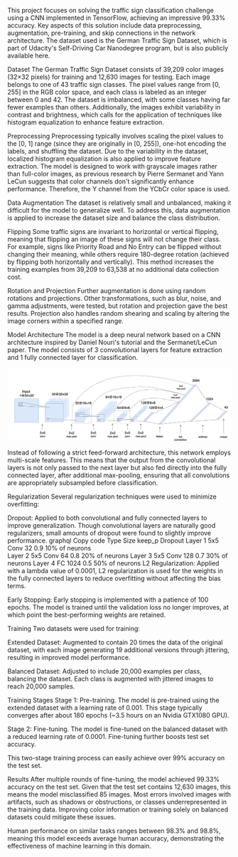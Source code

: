 This project focuses on solving the traffic sign classification challenge using a CNN implemented in TensorFlow, achieving an impressive 99.33% accuracy. Key aspects of this solution include data preprocessing, augmentation, pre-training, and skip connections in the network architecture. The dataset used is the German Traffic Sign Dataset, which is part of Udacity's Self-Driving Car Nanodegree program, but is also publicly available here.

Dataset
The German Traffic Sign Dataset consists of 39,209 color images (32×32 pixels) for training and 12,630 images for testing. Each image belongs to one of 43 traffic sign classes. The pixel values range from [0, 255] in the RGB color space, and each class is labeled as an integer between 0 and 42. The dataset is imbalanced, with some classes having far fewer examples than others. Additionally, the images exhibit variability in contrast and brightness, which calls for the application of techniques like histogram equalization to enhance feature extraction.

Preprocessing
Preprocessing typically involves scaling the pixel values to the [0, 1] range (since they are originally in [0, 255]), one-hot encoding the labels, and shuffling the dataset. Due to the variability in the dataset, localized histogram equalization is also applied to improve feature extraction. The model is designed to work with grayscale images rather than full-color images, as previous research by Pierre Sermanet and Yann LeCun suggests that color channels don't significantly enhance performance. Therefore, the Y channel from the YCbCr color space is used.

Data Augmentation
The dataset is relatively small and unbalanced, making it difficult for the model to generalize well. To address this, data augmentation is applied to increase the dataset size and balance the class distribution.

Flipping
Some traffic signs are invariant to horizontal or vertical flipping, meaning that flipping an image of these signs will not change their class. For example, signs like Priority Road and No Entry can be flipped without changing their meaning, while others require 180-degree rotation (achieved by flipping both horizontally and vertically). This method increases the training examples from 39,209 to 63,538 at no additional data collection cost.

Rotation and Projection
Further augmentation is done using random rotations and projections. Other transformations, such as blur, noise, and gamma adjustments, were tested, but rotation and projection gave the best results. Projection also handles random shearing and scaling by altering the image corners within a specified range.

Model Architecture
The model is a deep neural network based on a CNN architecture inspired by Daniel Nouri's tutorial and the Sermanet/LeCun paper. The model consists of 3 convolutional layers for feature extraction and 1 fully connected layer for classification.

<p align="center"> <img src="model_architecture.png" alt="Model architecture"/> </p>
Instead of following a strict feed-forward architecture, this network employs multi-scale features. This means that the output from the convolutional layers is not only passed to the next layer but also fed directly into the fully connected layer, after additional max-pooling, ensuring that all convolutions are appropriately subsampled before classification.

Regularization
Several regularization techniques were used to minimize overfitting:

Dropout: Applied to both convolutional and fully connected layers to improve generalization. Though convolutional layers are naturally good regularizers, small amounts of dropout were found to slightly improve performance.
graphql
Copy code
                Type           Size         keep_p      Dropout
 Layer 1        5x5 Conv       32           0.9         10% of neurons  
 Layer 2        5x5 Conv       64           0.8         20% of neurons
 Layer 3        5x5 Conv       128          0.7         30% of neurons
 Layer 4        FC             1024         0.5         50% of neurons
L2 Regularization: Applied with a lambda value of 0.0001, L2 regularization is used for the weights in the fully connected layers to reduce overfitting without affecting the bias terms.

Early Stopping: Early stopping is implemented with a patience of 100 epochs. The model is trained until the validation loss no longer improves, at which point the best-performing weights are retained.

Training
Two datasets were used for training:

Extended Dataset: Augmented to contain 20 times the data of the original dataset, with each image generating 19 additional versions through jittering, resulting in improved model performance.

Balanced Dataset: Adjusted to include 20,000 examples per class, balancing the dataset. Each class is augmented with jittered images to reach 20,000 samples.

Training Stages
Stage 1: Pre-training. The model is pre-trained using the extended dataset with a learning rate of 0.001. This stage typically converges after about 180 epochs (~3.5 hours on an Nvidia GTX1080 GPU).

Stage 2: Fine-tuning. The model is fine-tuned on the balanced dataset with a reduced learning rate of 0.0001. Fine-tuning further boosts test set accuracy.

This two-stage training process can easily achieve over 99% accuracy on the test set.

Results
After multiple rounds of fine-tuning, the model achieved 99.33% accuracy on the test set. Given that the test set contains 12,630 images, this means the model misclassified 85 images. Most errors involved images with artifacts, such as shadows or obstructions, or classes underrepresented in the training data. Improving color information or training solely on balanced datasets could mitigate these issues.

Human performance on similar tasks ranges between 98.3% and 98.8%, meaning this model exceeds average human accuracy, demonstrating the effectiveness of machine learning in this domain.
